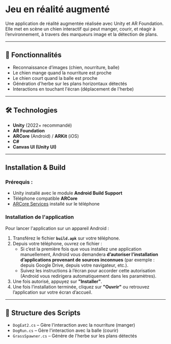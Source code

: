 # Jeu en réalité augmenté

Une application de réalité augmentée réalisée avec Unity et AR Foundation. 
Elle met en scène un chien interactif qui peut manger, courir, et réagir à l’environnement, à travers des marqueurs image et la détection de plans.

---

## 🎯 Fonctionnalités

-  Reconnaissance d’images (chien, nourriture, balle)
-  Le chien mange quand la nourriture est proche
-  Le chien court quand la balle est proche
-  Génération d'herbe sur les plans horizontaux détectés
-  Interactions en touchant l'écran (déplacement de l'herbe)

---

## 🛠️ Technologies

- **Unity** (2022+ recommandé)
- **AR Foundation**
- **ARCore** (Android) / **ARKit** (iOS)
- **C#**
- **Canvas UI (Unity UI)**

---

## Installation & Build

### Prérequis :
- Unity installé avec le module **Android Build Support**
- Téléphone compatible **ARCore**
- [ARCore Services](https://play.google.com/store/apps/details?id=com.google.ar.core) installé sur le téléphone

### Installation de l'application

Pour lancer l'application sur un appareil Android :

1. Transférez le fichier **`build.apk`** sur votre téléphone.
2. Depuis votre téléphone, ouvrez ce fichier :
   - Si c’est la première fois que vous installez une application manuellement, Android vous demandera **d’autoriser l’installation d’applications provenant de sources inconnues** (par exemple : depuis Google Drive, depuis votre navigateur, etc.).
   - Suivez les instructions à l’écran pour accorder cette autorisation (Android vous redirigera automatiquement dans les paramètres).
3. Une fois autorisé, appuyez sur **"Installer"**.
4. Une fois l’installation terminée, cliquez sur **"Ouvrir"** ou retrouvez l’application sur votre écran d’accueil.

---

## 📁 Structure des Scripts

- `DogEat2.cs` – Gère l'interaction avec la nourriture (manger)
- `DogRun.cs` – Gère l'interaction avec la balle (courir)
- `GrassSpawner.cs` – Génère de l'herbe sur les plans détectés



